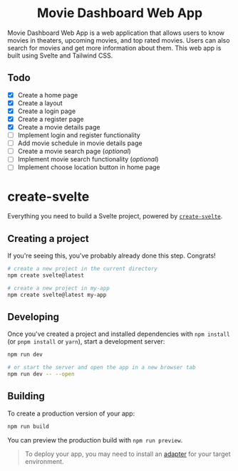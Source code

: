 <div align="center"><h1>Movie Dashboard Web App</h1></div>

Movie Dashboard Web App is a web application that allows users to know movies in theaters, upcoming movies, and top rated movies. Users can also search for movies and get more information about them. This web app is built using Svelte and Tailwind CSS.

## Todo

- [x] Create a home page
- [x] Create a layout
- [x] Create a login page
- [x] Create a register page
- [x] Create a movie details page
- [ ] Implement login and register functionality
- [ ] Add movie schedule in movie details page
- [ ] Create a movie search page (_optional_)
- [ ] Implement movie search functionality (_optional_)
- [ ] Implement choose location button in home page

# create-svelte

Everything you need to build a Svelte project, powered by [`create-svelte`](https://github.com/sveltejs/kit/tree/master/packages/create-svelte).

## Creating a project

If you're seeing this, you've probably already done this step. Congrats!

```bash
# create a new project in the current directory
npm create svelte@latest

# create a new project in my-app
npm create svelte@latest my-app
```

## Developing

Once you've created a project and installed dependencies with `npm install` (or `pnpm install` or `yarn`), start a development server:

```bash
npm run dev

# or start the server and open the app in a new browser tab
npm run dev -- --open
```

## Building

To create a production version of your app:

```bash
npm run build
```

You can preview the production build with `npm run preview`.

> To deploy your app, you may need to install an [adapter](https://kit.svelte.dev/docs/adapters) for your target environment.

